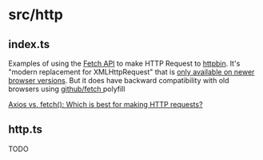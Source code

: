 # src/http

## index.ts

Examples of using the [Fetch API](https://developer.mozilla.org/en-US/docs/Web/API/Fetch_API/Using_Fetch) to make HTTP Request to [httpbin](https://httpbin.org/). It's "modern replacement for XMLHttpRequest" that is [only available on newer browser versions](https://caniuse.com/fetch). But it does have backward compatibility with old browsers using [github/fetch ](https://github.com/github/fetch) polyfill

[Axios vs. fetch(): Which is best for making HTTP requests?](https://blog.logrocket.com/axios-vs-fetch-best-http-requests/)

## http.ts

TODO
